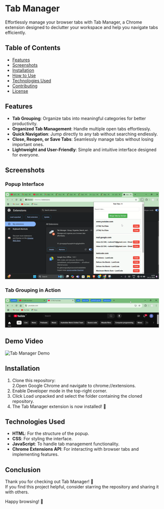# Tab Manager  
Effortlessly manage your browser tabs with Tab Manager, a Chrome extension designed to declutter your workspace and help you navigate tabs efficiently.  

## Table of Contents  
- [Features](#features)  
- [Screenshots](#screenshots)  
- [Installation](#installation)  
- [How to Use](#how-to-use)  
- [Technologies Used](#technologies-used)  
- [Contributing](#contributing)  
- [License](#license)  

## Features  
- **Tab Grouping**: Organize tabs into meaningful categories for better productivity.  
- **Organized Tab Management**: Handle multiple open tabs effortlessly.  
- **Quick Navigation**: Jump directly to any tab without searching endlessly.  
- **Close, Reopen, or Save Tabs**: Seamlessly manage tabs without losing important ones.  
- **Lightweight and User-Friendly**: Simple and intuitive interface designed for everyone.  

## Screenshots  
### Popup Interface  
![Popup Interface](images/popup.png)  

### Tab Grouping in Action  
![Tab Grouping](images/grouping.png)  

## Demo Video  
![Tab Manager Demo](https://drive.google.com/file/d/1oh1RU1YGYB9SpFEy2fIgcs_UTVfjhOdo/view?usp=drive_link)

## Installation  
1. Clone this repository:  
2.Open Google Chrome and navigate to chrome://extensions.
3. Enable Developer mode in the top-right corner.
4. Click Load unpacked and select the folder containing the cloned repository.
5. The Tab Manager extension is now installed! 🎉

## Technologies Used  
- **HTML**: For the structure of the popup.  
- **CSS**: For styling the interface.  
- **JavaScript**: To handle tab management functionality.  
- **Chrome Extensions API**: For interacting with browser tabs and implementing features.  

## Conclusion  
Thank you for checking out Tab Manager! 🌟  
If you find this project helpful, consider starring the repository and sharing it with others.  

Happy browsing! 🚀  
